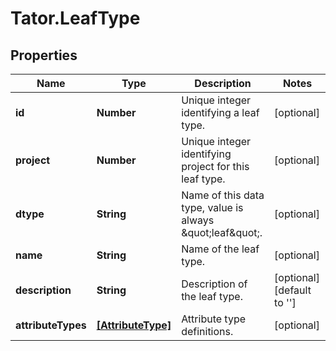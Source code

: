 # Tator.LeafType

## Properties

Name | Type | Description | Notes
------------ | ------------- | ------------- | -------------
**id** | **Number** | Unique integer identifying a leaf type. | [optional] 
**project** | **Number** | Unique integer identifying project for this leaf type. | [optional] 
**dtype** | **String** | Name of this data type, value is always \&quot;leaf\&quot;. | [optional] 
**name** | **String** | Name of the leaf type. | [optional] 
**description** | **String** | Description of the leaf type. | [optional] [default to &#39;&#39;]
**attributeTypes** | [**[AttributeType]**](AttributeType.md) | Attribute type definitions. | [optional] 


